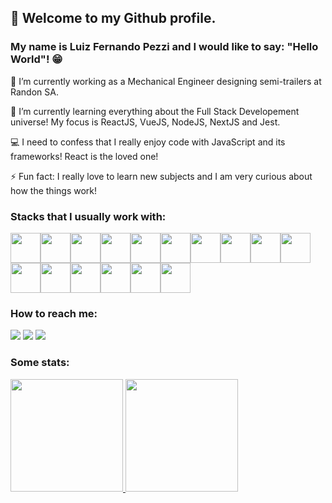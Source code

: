 ## 👋 Welcome to my Github profile.
### My name is Luiz Fernando Pezzi and I would like to say: "Hello World"! :grin:

🔭 I’m currently working as a Mechanical Engineer designing semi-trailers at Randon SA.

🌱 I’m currently learning everything about the Full Stack Developement universe! My focus is ReactJS, VueJS, NodeJS, NextJS and Jest.

:computer: I need to confess that I really enjoy code with JavaScript and its frameworks! React is the loved one!

⚡ Fun fact: I really love to learn new subjects and I am very curious about how the things work!

### Stacks that I usually work with:

<img src="https://cdn.jsdelivr.net/gh/devicons/devicon/icons/bootstrap/bootstrap-original.svg" style="height: 48px; widht: 48px"/><img src="https://cdn.jsdelivr.net/gh/devicons/devicon/icons/git/git-original.svg" style="height: 48px; widht: 48px"/><img src="https://cdn.jsdelivr.net/gh/devicons/devicon/icons/html5/html5-original.svg" style="height: 48px; widht: 48px"/><img src="https://cdn.jsdelivr.net/gh/devicons/devicon/icons/javascript/javascript-original.svg" style="height: 48px; widht: 48px"/><img src="https://cdn.jsdelivr.net/gh/devicons/devicon/icons/jest/jest-plain.svg" style="height: 48px; widht: 48px"/><img src="https://cdn.jsdelivr.net/gh/devicons/devicon/icons/jquery/jquery-original.svg" style="height: 48px; widht: 48px"/><img src="https://cdn.jsdelivr.net/gh/devicons/devicon/icons/jupyter/jupyter-original.svg" style="height: 48px; widht: 48px"/><img src="https://cdn.jsdelivr.net/gh/devicons/devicon/icons/nodejs/nodejs-original.svg" style="height: 48px; widht: 48px"/><img src="https://cdn.jsdelivr.net/gh/devicons/devicon/icons/numpy/numpy-original.svg" style="height: 48px; widht: 48px"/><img src="https://cdn.jsdelivr.net/gh/devicons/devicon/icons/pandas/pandas-original.svg" style="height: 48px; widht: 48px"/><img src="https://cdn.jsdelivr.net/gh/devicons/devicon/icons/python/python-original.svg" style="height: 48px; widht: 48px"/><img src="https://cdn.jsdelivr.net/gh/devicons/devicon/icons/react/react-original.svg" style="height: 48px; widht: 48px"/><img src="https://cdn.jsdelivr.net/gh/devicons/devicon/icons/sass/sass-original.svg" style="height: 48px; widht: 48px"/><img src="https://cdn.jsdelivr.net/gh/devicons/devicon/icons/tailwindcss/tailwindcss-original-wordmark.svg" style="height: 48px; widht: 48px"/><img src="https://cdn.jsdelivr.net/gh/devicons/devicon/icons/typescript/typescript-original.svg" style="height: 48px; widht: 48px"/><img src="https://cdn.jsdelivr.net/gh/devicons/devicon/icons/vuejs/vuejs-original.svg" style="height: 48px; widht: 48px"/>

### How to reach me:
  
<div>
<a href="https://instagram.com/luizfernandoop" target="_blank"><img src="https://img.shields.io/badge/-Instagram-%23E4405F?style=for-the-badge&logo=instagram&logoColor=white" target="_blank"></a>
<a href = "mailto:luizfpezzi@gmail.com"><img src="https://img.shields.io/badge/Gmail-D14836?style=for-the-badge&logo=gmail&logoColor=white" target="_blank"></a>
<a href="https://www.linkedin.com/in/luizfernandopezzi" target="_blank"><img src="https://img.shields.io/badge/-LinkedIn-%230077B5?style=for-the-badge&logo=linkedin&logoColor=white" target="_blank"></a>   
</div>

### Some stats:
<div>
<a href="https://github.com/luizfernandopezzi">
<img height="180em" src="https://github-readme-stats.vercel.app/api/top-langs/?username=seu-usuário-aqui&layout=compact&langs_count=7&theme=dracula"/>
<img height="180em" src="https://github-readme-stats.vercel.app/api?username=seu-usuário-aqui&show_icons=true&theme=dracula&include_all_commits=true&count_private=true"/>
</div>
 
